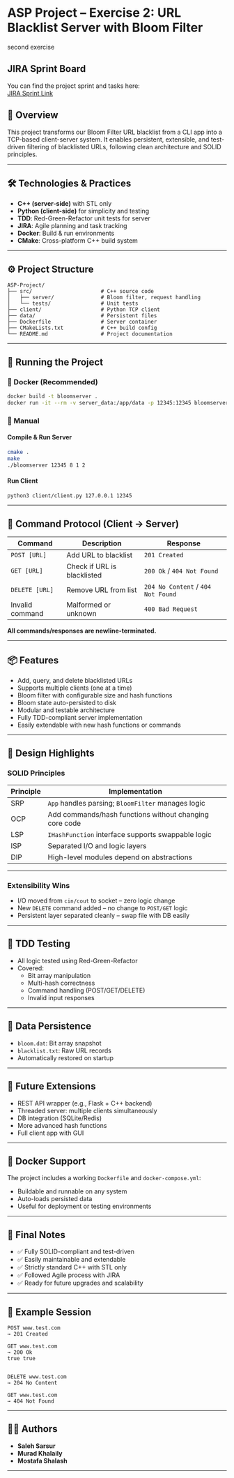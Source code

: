 # ASP Project – Exercise 2: URL Blacklist Server with Bloom Filter
second exercise
## JIRA Sprint Board
You can find the project sprint and tasks here:  
[JIRA Sprint Link](https://muradkhalaily.atlassian.net/jira/software/projects/AP/boards/34)

## 📘 Overview
This project transforms our Bloom Filter URL blacklist from a CLI app into a TCP-based client-server system. It enables persistent, extensible, and test-driven filtering of blacklisted URLs, following clean architecture and SOLID principles.

---

## 🛠️ Technologies & Practices
- **C++ (server-side)** with STL only
- **Python (client-side)** for simplicity and testing
- **TDD**: Red-Green-Refactor unit tests for server
- **JIRA**: Agile planning and task tracking
- **Docker**: Build & run environments
- **CMake**: Cross-platform C++ build system

---

## ⚙️ Project Structure

```
ASP-Project/
├── src/                      # C++ source code
│   ├── server/               # Bloom filter, request handling
│   └── tests/                # Unit tests
├── client/                   # Python TCP client
├── data/                     # Persistent files
├── Dockerfile                # Server container
├── CMakeLists.txt            # C++ build config
└── README.md                 # Project documentation
```

---

## 🚀 Running the Project

### 🐳 Docker (Recommended)
```bash
docker build -t bloomserver .
docker run -it --rm -v server_data:/app/data -p 12345:12345 bloomserver 12345 8 1 2
```

### 🧱 Manual
#### Compile & Run Server
```bash
cmake .
make
./bloomserver 12345 8 1 2
```

#### Run Client
```bash
python3 client/client.py 127.0.0.1 12345
```

---

## 📡 Command Protocol (Client → Server)

| Command            | Description               | Response              |
|--------------------|---------------------------|------------------------|
| `POST [URL]`       | Add URL to blacklist      | `201 Created`          |
| `GET [URL]`        | Check if URL is blacklisted | `200 Ok` / `404 Not Found` |
| `DELETE [URL]`     | Remove URL from list      | `204 No Content` / `404 Not Found` |
| Invalid command    | Malformed or unknown      | `400 Bad Request`      |

**All commands/responses are newline-terminated.**

---

## 📦 Features
- Add, query, and delete blacklisted URLs
- Supports multiple clients (one at a time)
- Bloom filter with configurable size and hash functions
- Bloom state auto-persisted to disk
- Modular and testable architecture
- Fully TDD-compliant server implementation
- Easily extendable with new hash functions or commands

---

## 🧠 Design Highlights

### SOLID Principles
| Principle | Implementation |
|----------|----------------|
| SRP       | `App` handles parsing; `BloomFilter` manages logic |
| OCP       | Add commands/hash functions without changing core code |
| LSP       | `IHashFunction` interface supports swappable logic |
| ISP       | Separated I/O and logic layers |
| DIP       | High-level modules depend on abstractions |

---

### Extensibility Wins
- I/O moved from `cin/cout` to socket – zero logic change
- New `DELETE` command added – no change to `POST/GET` logic
- Persistent layer separated cleanly – swap file with DB easily

---

## 🧪 TDD Testing
- All logic tested using Red-Green-Refactor
- Covered:
  - Bit array manipulation
  - Multi-hash correctness
  - Command handling (POST/GET/DELETE)
  - Invalid input responses

---

## 📁 Data Persistence
- `bloom.dat`: Bit array snapshot
- `blacklist.txt`: Raw URL records
- Automatically restored on startup

---

## 🧩 Future Extensions
- REST API wrapper (e.g., Flask + C++ backend)
- Threaded server: multiple clients simultaneously
- DB integration (SQLite/Redis)
- More advanced hash functions
- Full client app with GUI

---

## 🧱 Docker Support
The project includes a working `Dockerfile` and `docker-compose.yml`:
- Buildable and runnable on any system
- Auto-loads persisted data
- Useful for deployment or testing environments

---

## 🧷 Final Notes
- ✅ Fully SOLID-compliant and test-driven
- ✅ Easily maintainable and extendable
- ✅ Strictly standard C++ with STL only
- ✅ Followed Agile process with JIRA
- ✅ Ready for future upgrades and scalability

---

## 📎 Example Session

```
POST www.test.com
→ 201 Created

GET www.test.com
→ 200 Ok
true true


DELETE www.test.com
→ 204 No Content

GET www.test.com
→ 404 Not Found
```

---

## 🧑‍💻 Authors
- **Saleh Sarsur**
- **Murad Khalaily**
- **Mostafa Shalash**

---